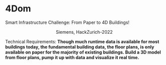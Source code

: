 # 4Dom

Smart Infrastructure Challenge: From Paper to 4D Buildings!
<center> Siemens, HackZurich-2022 </center>  


Technical Requirements:
**Though much runtime data is available for most buildings today, the fundamental building data, the floor plans, is only available on paper for the majority of existing buildings. Build a 3D model from floor plans, pump it up with data and visualize it real time.**


